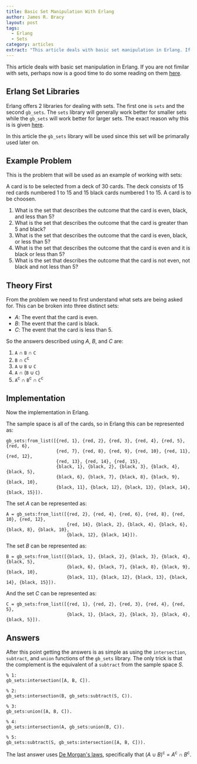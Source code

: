 ```yaml
---
title: Basic Set Manipulation With Erlang
author: James R. Bracy
layout: post
tags:
  - Erlang
  - Sets
category: articles
extract: "This article deals with basic set manipulation in Erlang. If you are not fimilar with sets, perhaps now is a good time to do some reading on them <a href='http://en.wikipedia.org/wiki/Set_(mathematics)'>here</a>."
---
```


This article deals with basic set manipulation in Erlang. If you are not fimilar with sets, perhaps now is a good time to do some reading on them <a href="http://en.wikipedia.org/wiki/Set_(mathematics)">here</a>.

## Erlang Set Libraries

Erlang offers 2 libraries for dealing with sets. The first one is `sets` and the second `gb_sets`. The `sets` library will generally work better for smaller sets while the `gb_sets` will work better for larger sets. The exact reason why this is is given [here](http://ftp.sunet.se/pub/lang/erlang/doc/man/gb_sets.html).

In this article the `gb_sets` library will be used since this set will be primarally used later on.

## Example Problem

This is the problem that will be used as an example of working with sets:

A card is to be selected from a deck of 30 cards. The deck consists of 15 red cards numbered 1 to 15 and 15 black cards numbered 1 to 15. A card is to be choosen.

1. What is the set that describes the outcome that the card is even, black, and less than 5?
2. What is the set that describes the outcome that the card is greater than 5 and black?
3. What is the set that describes the outcome that the card is even, black, or less than 5?
4. What is the set that describes the outcome that the card is even and it is black or less than 5?
5. What is the set that describes the outcome that the card is not even, not black and not less than 5?

## Theory First

From the problem we need to first understand what sets are being asked for. This can be broken into three distinct sets:

- *A*: The event that the card is even.
- *B*: The event that the card is black.
- *C*: The event that the card is less than 5.

So the answers described using *A*, *B*, and *C* are:

1. `A` &cap; `B` &cap; `C` 
2. `B` &cap; `C`<sup>c</sup>
3. `A` &cup; `B` &cup; `C`
4. `A` &cap; (`B` &cup; `C`)
5. `A`<sup>c</sup> &cap; `B`<sup>c</sup> &cap; `C`<sup>c</sup>

## Implementation

Now the implementation in Erlang.

The sample space is all of the cards, so in Erlang this can be represented as:

    gb_sets:from_list([{red, 1}, {red, 2}, {red, 3}, {red, 4}, {red, 5}, {red, 6},
                       {red, 7}, {red, 8}, {red, 9}, {red, 10}, {red, 11}, {red, 12},
                       {red, 13}, {red, 14}, {red, 15},
                       {black, 1}, {black, 2}, {black, 3}, {black, 4}, {black, 5},
                       {black, 6}, {black, 7}, {black, 8}, {black, 9}, {black, 10},
                       {black, 11}, {black, 12}, {black, 13}, {black, 14}, {black, 15}]).

The set *A* can be represented as:

    A = gb_sets:from_list([{red, 2}, {red, 4}, {red, 6}, {red, 8}, {red, 10}, {red, 12},
                           {red, 14}, {black, 2}, {black, 4}, {black, 6}, {black, 8}, {black, 10},
                           {black, 12}, {black, 14}]).

The set *B* can be represented as:

    B = gb_sets:from_list([{black, 1}, {black, 2}, {black, 3}, {black, 4}, {black, 5},
                           {black, 6}, {black, 7}, {black, 8}, {black, 9}, {black, 10},
                           {black, 11}, {black, 12}, {black, 13}, {black, 14}, {black, 15}]).

And the set *C* can be represented as:

    C = gb_sets:from_list([{red, 1}, {red, 2}, {red, 3}, {red, 4}, {red, 5},
                           {black, 1}, {black, 2}, {black, 3}, {black, 4}, {black, 5}]).

## Answers

After this point getting the answers is as simple as using the `intersection`, `subtract`, and `union` functions of the `gb_sets` library. The only trick is that the complement is the equivalent of a `subtract` from the sample space *S*.

    % 1:
    gb_sets:intersection([A, B, C]).
    
    % 2:
    gb_sets:intersection(B, gb_sets:subtract(S, C)).
    
    % 3:
    gb_sets:union([A, B, C]).
    
    % 4:
    gb_sets:intersection(A, gb_sets:union(B, C)).
    
    % 5:
    gb_sets:subtract(S, gb_sets:intersection([A, B, C])).

The last answer uses [De Morgan's laws](http://en.wikipedia.org/wiki/De_Morgan's_laws), specifically that (*A* &cup; *B*)<sup>c</sup> = *A*<sup>c</sup> &cap; *B*<sup>c</sup>.




